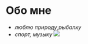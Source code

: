 # Обо мне
- _люблю природу_,_рыбалку_
- _спорт,_ _музыку_
  ![](https://crosti.ru/patterns/00/17/8c/28_picture_d6381d82.jpg)